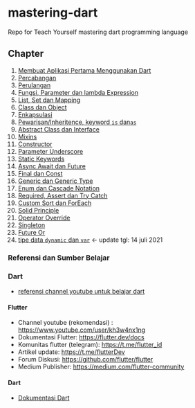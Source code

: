 # mastering-dart
Repo for Teach Yourself mastering dart programming language

## Chapter

1. [Membuat Aplikasi Pertama Menggunakan Dart](aplikasi_pertama/README.md) 
2. [Percabangan](percabangan/README.md)
3. [Perulangan](perulangan/README.md)
4. [Fungsi, Parameter dan lambda Expression](fungsi/README.md)
5. [List, Set dan Mapping](mapping/README.md)
6. [Class dan Object](class_objects/README.md)
7. [Enkapsulasi](enkapsulasi/README.md)
8. [Pewarisan/Inheritence, keyword `is` dan`as` ](inherit/README.md)
9. [Abstract Class dan Interface](absract_class/README.md)
10. [Mixins](mixins/README.md)
11. [Constructor](constructors/README.md)
12. [Parameter Underscore](underscore_parameter/README.md)
13. [Static Keywords](static_keywords/README.md)
14. [Async Await dan Future](async_await/README.md)
15. [Final dan Const](final_const/README.md)
16. [Generic dan Generic Type](generic/README.md)
17. [Enum dan Cascade Notation](enums/README.md)
18. [Required, Assert dan Try Catch](reuireds/README.md)
19. [Custom Sort dan ForEach](custom_sort/README.md)
20. [Solid Principle](solid_principle/README.md)
21. [Operator Override](operator_overriding/README.md)
22. [Singleton](singleton/README.md)
23. [Future Or](furure_or/README.md)
24. [tipe data `dynamic` dan `var`](dynamic_vars/README.md) <- update tgl: 14 juli 2021


### Referensi dan Sumber Belajar

### Dart

* [referensi channel youtube untuk belajar dart](https://www.youtube.com/playlist?list=PLZQbl9Jhl-VDeCuNNp7C2SR1lFsIjQRQo)

#### Flutter

* Channel youtube (rekomendasi) : https://www.youtube.com/user/kh3w4nx1ng
* Dokumentasi Flutter: https://flutter.dev/docs
* Komunitas flutter (telegram): https://t.me/flutter_id
* Artikel update: https://t.me/flutterDev 
* Forum Diskusi: https://github.com/flutter/flutter
* Medium Publisher: https://medium.com/flutter-community

#### Dart
* [Dokumentasi Dart](https://dart.dev/guides/)
